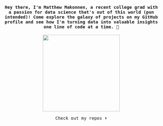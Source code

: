 <h4 align="center"><samp> Hey there, I'm Matthew Makonnen, a recent college grad with a passion for data science that's out of this world (pun intended)! Come explore the galaxy of projects on my GitHub profile and see how I'm turning data into valuable insights one line of code at a time. 🚀</samp></h4>
<p align="center">
  <img width="250" src="https://media.giphy.com/media/v1.Y2lkPTc5MGI3NjExMjRvOWNud3J0cThqam1mbXBremUwajF6ZDhjdjB0ZHA0ZmRqMDJycSZlcD12MV9pbnRlcm5hbF9naWZfYnlfaWQmY3Q9cw/e6tA359EUw2kqhOBHL/giphy.gif">
</p>

<p align="center"><samp>
Check out my repos ⬇️  
  </samp>
</p>

